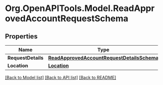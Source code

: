 
# Org.OpenAPITools.Model.ReadApprovedAccountRequestSchema

## Properties

Name | Type | Description | Notes
------------ | ------------- | ------------- | -------------
**RequestDetails** | [**ReadApprovedAccountRequestDetailsSchema**](ReadApprovedAccountRequestDetailsSchema.md) |  | [optional] 
**Location** | [**Location**](Location.md) |  | [optional] 

[[Back to Model list]](../README.md#documentation-for-models)
[[Back to API list]](../README.md#documentation-for-api-endpoints)
[[Back to README]](../README.md)

